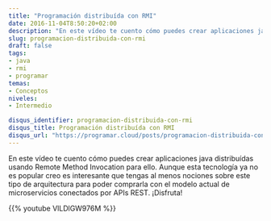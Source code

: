 ```yaml
---
title: "Programación distribuída con RMI"
date: 2016-11-04T8:50:20+02:00
description: "En este vídeo te cuento cómo puedes crear aplicaciones java distribuídas usando Remote Method Invocation para ello."
slug: programacion-distribuida-con-rmi
draft: false
tags:
- java
- rmi
- programar
temas:
- Conceptos
niveles:
- Intermedio

disqus_identifier: programacion-distribuida-con-rmi
disqus_title: Programación distribuída con RMI
disqus_url: "https://programar.cloud/posts/programacion-distribuida-con-rmi"
---      
```


En este vídeo te cuento cómo puedes crear aplicaciones java distribuídas usando Remote Method Invocation para ello. Aunque esta tecnología ya no es popular creo es interesante que tengas al menos nociones sobre este tipo de arquitectura para poder comprarla con el modelo actual de microservicios conectados por APIs REST. ¡Disfruta!

{{% youtube VlLDlGW976M %}}

<!--more-->